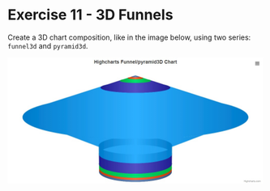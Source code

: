 # Exercise 11 - 3D Funnels

Create a 3D chart composition, like in the image below, using two series:
`funnel3d` and `pyramid3d`.

![3d-funnels.jpg](3d-funnels.jpg)
